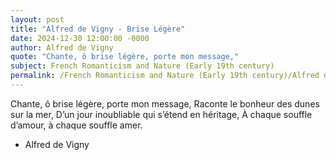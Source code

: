 ```yaml
---
layout: post
title: "Alfred de Vigny - Brise Légère"
date: 2024-12-30 12:00:00 -0000
author: Alfred de Vigny
quote: "Chante, ô brise légère, porte mon message,"
subject: French Romanticism and Nature (Early 19th century)
permalink: /French Romanticism and Nature (Early 19th century)/Alfred de Vigny/Alfred de Vigny - Brise Légère
---
```


Chante, ô brise légère, porte mon message,
Raconte le bonheur des dunes sur la mer,
D’un jour inoubliable qui s’étend en héritage,
À chaque souffle d’amour, à chaque souffle amer.

- Alfred de Vigny
